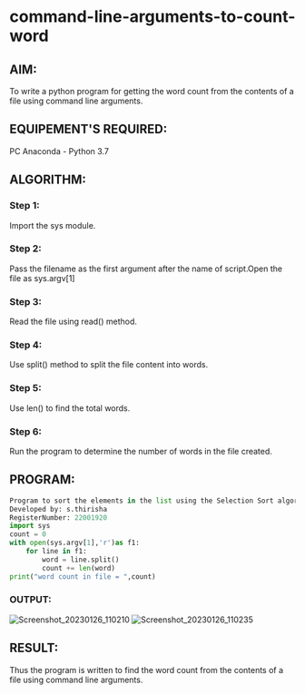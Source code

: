 # command-line-arguments-to-count-word
## AIM:
To write a python program for getting the word count from the contents of a file using command line arguments.
## EQUIPEMENT'S REQUIRED: 
PC
Anaconda - Python 3.7
## ALGORITHM: 
### Step 1:

Import the sys module.

### Step 2: 

Pass the filename as the first argument after the name of script.Open the file as sys.argv[1]
 
### Step 3: 

Read the file using read() method.

### Step 4:  

Use split() method to split the file content into words.

### Step 5: 

Use len() to find the total words.

### Step 6: 

Run the program to determine the number of words in the file created.

## PROGRAM:
```python
Program to sort the elements in the list using the Selection Sort algorithm.
Developed by: s.thirisha
RegisterNumber: 22001920
import sys
count = 0
with open(sys.argv[1],'r')as f1:
    for line in f1:
        word = line.split()
        count += len(word)
print("word count in file = ",count)
```

### OUTPUT:
![Screenshot_20230126_110210](https://user-images.githubusercontent.com/120380280/214765522-3f104e93-76ed-47fb-b51c-2d82767f62dc.png)
![Screenshot_20230126_110235](https://user-images.githubusercontent.com/120380280/214765552-86230dd0-3eee-4c80-911d-106550dfee86.png)

## RESULT:
Thus the program is written to find the word count from the contents of a file using command line arguments.
